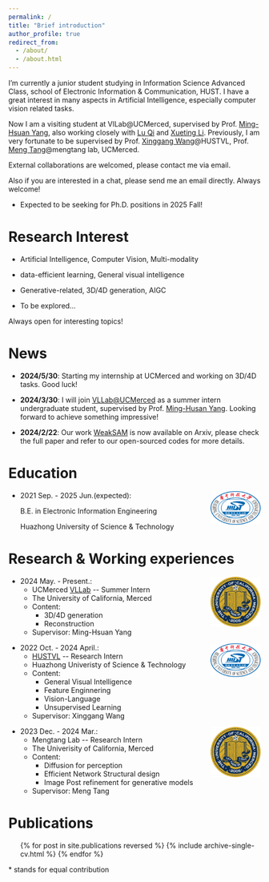 ```yaml
---
permalink: /
title: "Brief introduction"
author_profile: true
redirect_from: 
  - /about/
  - /about.html
---
```


I’m currently a junior student studying in Information Science Advanced Class, school
of Electronic Information & Communication, HUST. I have a great interest in many aspects in Artificial Intelligence, especially computer vision related tasks.

Now I am a visiting student at VlLab@UCMerced, supervised by Prof. [Ming-Hsuan Yang](https://faculty.ucmerced.edu/mhyang/), also working closely with [Lu Qi](http://luqi.info/) and [Xueting Li](https://research.nvidia.com/person/xueting-li).
Previously, I am very fortunate to be supervised by Prof. [Xinggang Wang](https://xwcv.github.io/)@HUSTVL, Prof. [Meng Tang](mengtang.org)@mengtang lab, UCMerced.

External collaborations are welcomed, please contact me via email. 

Also if you are interested in a chat, please send me an email directly. Always welcome!

- Expected to be seeking for Ph.D. positions in 2025 Fall!

**Research Interest**
======

- Artificial Intelligence, Computer Vision, Multi-modality

- data-efficient learning, General visual intelligence

- Generative-related, 3D/4D generation, AIGC

- To be explored...

Always open for interesting topics!

**News**
======
- **2024/5/30**: Starting my internship at UCMerced and working on 3D/4D tasks. Good luck!

- **2024/3/30**: I will join [VLLab@UCMerced](http://vllab.ucmerced.edu/) as a summer intern undergraduate student, supervised by Prof. [Ming-Husan Yang](https://faculty.ucmerced.edu/mhyang/). Looking forward to achieve something impressive!
  
- **2024/2/22**: Our work [WeakSAM](https://arxiv.org/abs/2402.14812) is now available on Arxiv, please check the full paper and refer to our open-sourced codes for more details.

**Education**
======

<img align="right" src="../images/HUST.png" width = "100" height = "67" alt="HUST"/>

* 2021 Sep. - 2025 Jun.(expected):

  B.E. in Electronic Information Engineering

  Huazhong University of Science & Technology

**Research & Working experiences**
======
<img align="right" src="../images/Merced.webp" width = "100" height = "100" alt="UCMerced"/>

* 2024 May. - Present.: 
  * UCMerced [VLLab](http://vllab.ucmerced.edu/) -- Summer Intern
  * The University of California, Merced
  * Content:
    * 3D/4D generation
    * Reconstruction
  * Supervisor: Ming-Hsuan Yang


<!-- * Content: 
  * General Visual Intelligence
  * Feature Enginnering
  * text-to-video generation
  
<img align="right" src="../images/google1.png" width = "100" height = "100" alt="google"/>

* 2024 May. - Present.:
  * Google research -- Research Assistant
  * Content:
    * Please also refer to above
    * Google Cloud TRC support
  * (joint with summer intern) -->

<img align="right" src="../images/HUST.png" width = "100" height = "67" alt="HUST"/>

* 2022 Oct. - 2024 April.: 
  * [HUSTVL](https://github.com/hustvl) -- Research Intern
  * Huazhong Univeristy of Science & Technology
  * Content: 
    * General Visual Intelligence
    * Feature Enginnering
    * Vision-Language
    * Unsupervised Learning
  * Supervisor: Xinggang Wang

<img align="right" src="../images/Merced.webp" width = "100" height = "100" alt="UCMerced"/>

* 2023 Dec. - 2024 Mar.:
  * Mengtang Lab -- Research Intern
  * The Univerisity of California, Merced
  * Content: 
    * Diffusion for perception
    * Efficient Network Structural design
    * Image Post refinement for generative models
  * Supervisor: Meng Tang
  


**Publications**
======
  <ul>{% for post in site.publications reversed %}
    {% include archive-single-cv.html %}
  {% endfor %}</ul>

  \* stands for equal contribution
